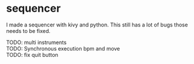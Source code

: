 # sequencer

I made a sequencer with kivy and python.
This still has a lot of bugs those needs to be fixed.<br>

TODO: multi instruments<br>
TODO: Synchronous execution bpm and move<br>
TODO: fix quit button<br>

